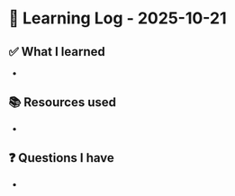 # 🧠 Learning Log - 2025-10-21

## ✅ What I learned

- 

## 📚 Resources used

- 

## ❓ Questions I have

- 
